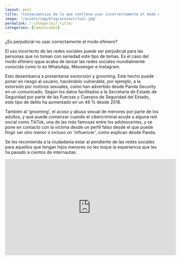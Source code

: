```yaml
---
layout: post
title: "Consecuencias de lo que conlleva usar incorrectamente el modo efimero"
image: "/assets/img/blog/acosovirtual.jpg"
permalink: /:categories/:title/
categories: [Comunicados]
---
```

¿Es perjudicial no usar correctamente el modo efimero?

El uso incorrecto de las redes sociales puede ser perjudicial para las personas que no toman con seriedad este tipo de temas. Es el caso del modo efimero qque acaba de lanzar las redes sociales mundialmente conocida como lo es WhatsApp, Messenger e Instagram.

Esto desembarca a presentarse sextorsión y grooming. Este hecho puede poner en riesgo al usuario, haciéndolo vulnerable, por ejemplo, a la extorsión por motivos sexuales, como han advertido desde Panda Security en un comunicado. Según los datos facilitados a la Secretaría de Estado de Seguridad por parte de las Fuerzas y Cuerpos de Seguridad del Estado, este tipo de delito ha aumentado en un 46 % desde 2018.

También al 'grooming', el acoso y abuso sexual de menores por parte de los adultos, y que puede comenzar cuando el cibercriminal acude a alguna red social como TikTok, una de las más famosas entre los adolescentes, y se pone en contacto con la víctima desde un perfil falso desde el que puede fingir ser otro menor o incluso un 'influencer', como explican desde Panda.

Se les recomienda a la ciudadania estar al pendiente de las redes sociales para aquellos que tengan hijos menores no les toque la experiencia que les ha pasado a cientos de internautas.

<div class="embed-responsive embed-responsive-16by9">

<iframe width="560" height="315" src="https://www.youtube.com/embed/vJcsG0SsfPQ" title="YouTube video player" frameborder="0" allow="accelerometer; autoplay; clipboard-write; encrypted-media; gyroscope; picture-in-picture" allowfullscreen></iframe>
